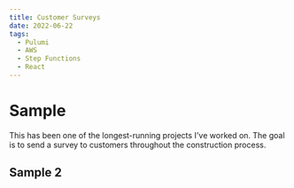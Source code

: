 ```yaml
---
title: Customer Surveys
date: 2022-06-22
tags:
  - Pulumi
  - AWS
  - Step Functions
  - React
---
```



# Sample
This has been one of the longest-running projects I've worked on. The goal is to send a survey to customers throughout the construction process.





## Sample 2
